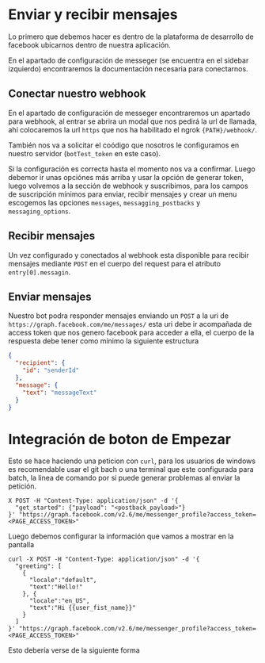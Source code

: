 # Enviar y recibir mensajes

Lo primero que debemos hacer es dentro de la plataforma de desarrollo de facebook ubicarnos dentro de nuestra aplicación.

En el apartado de configuración de messeger (se encuentra en el sidebar izquierdo) encontraremos la documentación necesaria para conectarnos.

## Conectar nuestro webhook

En el apartado de configuración de messeger encontraremos un apartado para webhook, al entrar se abrira un modal que nos pedirá la url de llamada, ahí colocaremos la url `https` que nos ha habilitado el ngrok `{PATH}/webhook/`.

También nos va a solicitar el coódigo que nosotros le configuramos en nuestro servidor (`botTest_token` en este caso).

Si la configuración es correcta hasta el momento nos va a confirmar. Luego debemor ir unas opciónes más arriba y usar la opción de generar token, luego volvemos a la sección de webhook y suscribimos, para los campos de suscripción mínimos para enviar, recibir mensajes y crear un menu escogemos las opciones `messages`, `messagging_postbacks` y `messaging_options`.

## Recibir mensajes

Un vez configurado y conectados al webhook esta disponible para recibir mensajes mediante `POST` en el cuerpo del request para el atributo `entry[0].messagin`.

## Enviar mensajes

Nuestro bot podra responder mensajes enviando un `POST` a la uri de `https://graph.facebook.com/me/messages/` esta uri debe ir acompañada de access token que nos genero facebook para acceder a ella, el cuerpo de la respuesta debe tener como mínimo la siguiente estructura

```json
{
  "recipient": {
    "id": "senderId"
  },
  "message": {
    "text": "messageText"
  }
}
```
# Integración de boton de Empezar

Esto se hace haciendo una peticion con `curl`, para los usuarios de windows es recomendable usar el git bach o una terminal que este configurada para batch, la linea de comando por si puede generar problemas al enviar la petición.

```batch
X POST -H "Content-Type: application/json" -d '{
  "get_started": {"payload": "<postback_payload>"}
}' "https://graph.facebook.com/v2.6/me/messenger_profile?access_token=<PAGE_ACCESS_TOKEN>"

```

Luego debemos configurar la información que vamos a mostrar en la pantalla

```batch
curl -X POST -H "Content-Type: application/json" -d '{
  "greeting": [
    {
      "locale":"default",
      "text":"Hello!" 
    }, {
      "locale":"en_US",
      "text":"Hi {{user_fist_name}}"
    }
  ]
}' "https://graph.facebook.com/v2.6/me/messenger_profile?access_token=<PAGE_ACCESS_TOKEN>"

```

Esto debería verse de la siguiente forma
